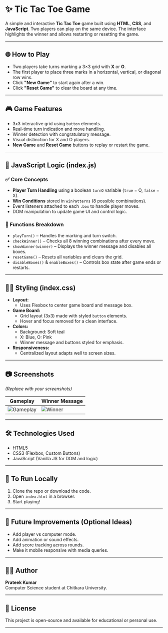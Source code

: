 # ✨ Tic Tac Toe Game

A simple and interactive **Tic Tac Toe** game built using **HTML**, **CSS**, and **JavaScript**. Two players can play on the same device. The interface highlights the winner and allows restarting or resetting the game.


---

## 🌐 How to Play

- Two players take turns marking a 3×3 grid with **X** or **O**.
- The first player to place three marks in a horizontal, vertical, or diagonal row wins.
- Click **"New Game"** to start again after a win.
- Click **"Reset Game"** to clear the board at any time.

---

## 🎮 Game Features

- 3x3 interactive grid using `button` elements.
- Real-time turn indication and move handling.
- Winner detection with congratulatory message.
- Visual distinction for X and O players.
- **New Game** and **Reset Game** buttons to replay or restart the game.

---

## 🧠 JavaScript Logic (index.js)

### ✅ Core Concepts

- **Player Turn Handling** using a boolean `turnO` variable (`true` = O, `false` = X).
- **Win Conditions** stored in `winPatterns` (8 possible combinations).
- Event listeners attached to each `.box` to handle player moves.
- DOM manipulation to update game UI and control logic.

### 🧩 Functions Breakdown

- `playTurn()` – Handles the marking and turn switch.
- `checkWinner()` – Checks all 8 winning combinations after every move.
- `showWinner(winner)` – Displays the winner message and disables all boxes.
- `resetGame()` – Resets all variables and clears the grid.
- `disableBoxes()` & `enableBoxes()` – Controls box state after game ends or restarts.

---

## 🧑‍🎨 Styling (index.css)

- **Layout:**
  - Uses Flexbox to center game board and message box.
- **Game Board:**
  - Grid layout (3x3) made with styled `button` elements.
  - Hover and focus removed for a clean interface.
- **Colors:**
  - Background: Soft teal
  - X: Blue, O: Pink
  - Winner message and buttons styled for emphasis.
- **Responsiveness:**
  - Centralized layout adapts well to screen sizes.

---

## 📷 Screenshots

*(Replace with your screenshots)*

| Gameplay | Winner Message |
|---------|----------------|
| ![Gameplay](https://via.placeholder.com/300x300.png) | ![Winner](https://via.placeholder.com/300x300.png) |

---

## 🛠️ Technologies Used

- HTML5
- CSS3 (Flexbox, Custom Buttons)
- JavaScript (Vanilla JS for DOM and logic)

---

## 🧪 To Run Locally

1. Clone the repo or download the code.
2. Open `index.html` in a browser.
3. Start playing!

---

## 📌 Future Improvements (Optional Ideas)

- Add player vs computer mode.
- Add animation or sound effects.
- Add score tracking across rounds.
- Make it mobile responsive with media queries.

---

## 🙋‍♂️ Author

**Prateek Kumar**  
Computer Science student at Chitkara University.

---

## 📄 License

This project is open-source and available for educational or personal use.

---



